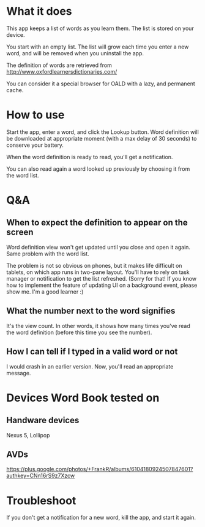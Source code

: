 # What it does

This app keeps a list of words as you learn them. The list is stored on your device.

You start with an empty list. The list will grow each time you enter a new word, and will be removed when you uninstall the app.

The definition of words are retrieved from http://www.oxfordlearnersdictionaries.com/

You can consider it a special browser for OALD with a lazy, and permanent cache.

# How to use

Start the app, enter a word, and click the Lookup button. Word definition will be downloaded at appropriate moment (with a max delay of 30 seconds) to conserve your battery.

When the word definition is ready to read, you'll get a notification.

You can also read again a word looked up previously by choosing it from the word list.

# Q&A

## When to expect the definition to appear on the screen

Word definition view won't get updated until you close and open it again. Same problem with the word list.

The problem is not so obvious on phones, but it makes life difficult on tablets, on which app runs in two-pane layout. You'll have to rely on task manager or notification to get the list refreshed. (Sorry for that! If you know how to implement the feature of updating UI on a background event, please show me. I'm a good learner :)

## What the number next to the word signifies

It's the view count. In other words, it shows how many times you've read the word definition (before this time you see the number).

## How I can tell if I typed in a valid word or not

I would crash in an earlier version. Now, you'll read an appropriate message.

# Devices Word Book tested on

## Handware devices

Nexus 5, Lollipop

## AVDs

https://plus.google.com/photos/+FrankR/albums/6104180924507847601?authkey=CNn16rS9z7Xzcw

# Troubleshoot

If you don't get a notification for a new word, kill the app, and start it again.
